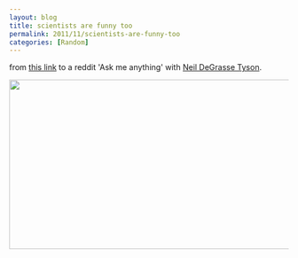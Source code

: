 ```yaml
---
layout: blog
title: scientists are funny too
permalink: 2011/11/scientists-are-funny-too
categories: [Random]
---
```


from <a href="http://axel.me/5r" target="_blank">this link</a> to a reddit 'Ask me anything' with <a href="http://www.haydenplanetarium.org/tyson/" target="_blank">Neil DeGrasse Tyson</a>.


<a href="http://blog.kristeraxel.com/wp-content/uploads/2011/11/Screen-shot-2011-11-13-at-3.37.55-PM.png"><img src="http://blog.kristeraxel.com/wp-content/uploads/2011/11/Screen-shot-2011-11-13-at-3.37.55-PM.png" alt="" title="Screen shot 2011-11-13 at 3.37.55 PM" width="522" height="306" class="aligncenter size-full wp-image-1503" /></a>
